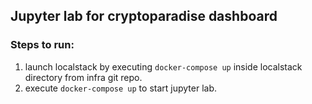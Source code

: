 ## Jupyter lab for cryptoparadise dashboard

### Steps to run:
 1. launch localstack by executing `docker-compose up` inside localstack directory from infra git repo.
 2. execute `docker-compose up` to start jupyter lab.